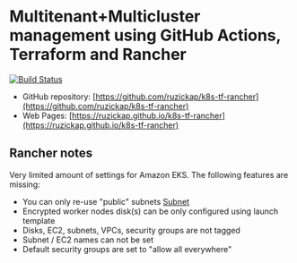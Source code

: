 # Multitenant+Multicluster management using GitHub Actions, Terraform and Rancher

[![Build Status](https://github.com/ruzickap/k8s-tf-rancher/actions/workflows/mdbook-build-check-deploy.yml/badge.svg)](https://github.com/ruzickap/k8s-tf-rancher/actions/workflows/mdbook-build-check-deploy.yml)

* GitHub repository: [https://github.com/ruzickap/k8s-tf-rancher](https://github.com/ruzickap/k8s-tf-rancher)
* Web Pages: [https://ruzickap.github.io/k8s-tf-rancher](https://ruzickap.github.io/k8s-tf-rancher)

## Rancher notes

Very limited amount of settings for Amazon EKS. The following features
are missing:

* You can only re-use "public" subnets [Subnet](https://rancher.com/docs/rancher/v2.6/en/cluster-admin/editing-clusters/eks-config-reference/#subnet)
* Encrypted worker nodes disk(s) can be only configured using launch template
* Disks, EC2, subnets, VPCs, security groups are not tagged
* Subnet / EC2 names can not be set
* Default security groups are set to "allow all everywhere"
